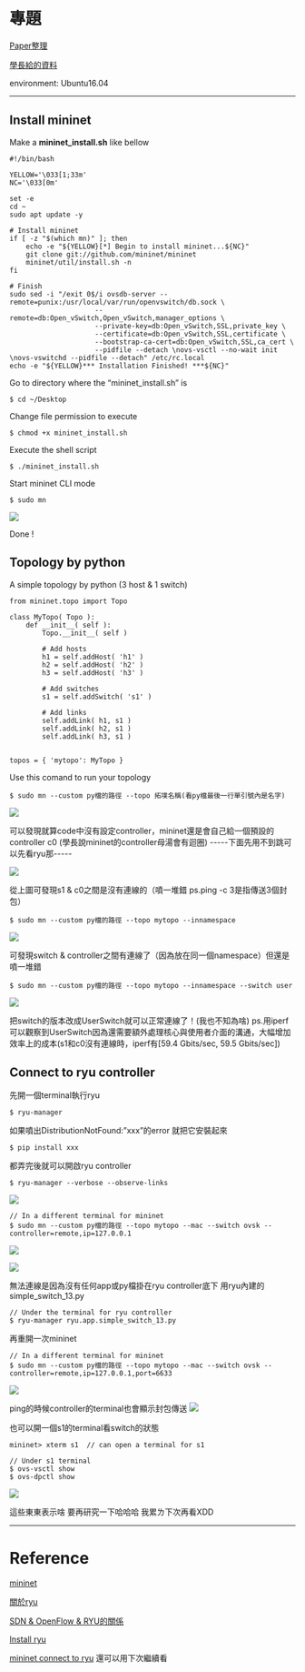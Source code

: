 # 專題
[Paper整理](https://hackmd.io/Fq5o31EQQliAY54WgkYcvg)

[學長給的資料](https://docs.google.com/document/d/1ucqct4lsmxJE6i8rB_9eYuLanlIWblezPtq7oYBUnAk/edit?fbclid=IwAR1y2gBj2L1MAvGt0fUNzocb13VW-_Nci1zNYDES0GbQco7MpHmscsudnxU)

environment: Ubuntu16.04

---

## Install mininet
Make a  **mininet_install.sh**  like bellow
```
#!/bin/bash

YELLOW='\033[1;33m'
NC='\033[0m'

set -e
cd ~
sudo apt update -y

# Install mininet
if [ -z "$(which mn)" ]; then
    echo -e "${YELLOW}[*] Begin to install mininet...${NC}"
    git clone git://github.com/mininet/mininet
    mininet/util/install.sh -n
fi

# Finish
sudo sed -i "/exit 0$/i ovsdb-server --remote=punix:/usr/local/var/run/openvswitch/db.sock \
                     --remote=db:Open_vSwitch,Open_vSwitch,manager_options \
                     --private-key=db:Open_vSwitch,SSL,private_key \
                     --certificate=db:Open_vSwitch,SSL,certificate \
                     --bootstrap-ca-cert=db:Open_vSwitch,SSL,ca_cert \
                     --pidfile --detach \novs-vsctl --no-wait init \novs-vswitchd --pidfile --detach" /etc/rc.local
echo -e "${YELLOW}*** Installation Finished! ***${NC}"
```
Go to directory where the “mininet_install.sh” is
```
$ cd ~/Desktop
```
Change file permission to execute
```
$ chmod +x mininet_install.sh
```
Execute the shell script
```
$ ./mininet_install.sh
```
Start mininet CLI mode
```
$ sudo mn
```
![](https://i.imgur.com/1WxIbcx.png)

Done !

## Topology by python
A simple topology by python (3 host & 1 switch)
```
from mininet.topo import Topo

class MyTopo( Topo ):
    def __init__( self ):
        Topo.__init__( self )

        # Add hosts
        h1 = self.addHost( 'h1' )
        h2 = self.addHost( 'h2' )
        h3 = self.addHost( 'h3' )

        # Add switches
        s1 = self.addSwitch( 's1' )
        
        # Add links
        self.addLink( h1, s1 )
        self.addLink( h2, s1 )
        self.addLink( h3, s1 )


topos = { 'mytopo': MyTopo }
```
Use this comand to run your topology
```
$ sudo mn --custom py檔的路徑 --topo 拓墣名稱(看py檔最後一行單引號內是名字)
```
![](https://i.imgur.com/ReCmG6r.png)

可以發現就算code中沒有設定controller，mininet還是會自己給一個預設的controller c0
(學長說mininet的controller母湯會有迴圈) -----下面先用不到跳可以先看ryu那-----

![](https://i.imgur.com/3G5lvxT.png)

從上圖可發現s1 & c0之間是沒有連線的（噴一堆錯 ps.ping -c 3是指傳送3個封包）
```
$ sudo mn --custom py檔的路徑 --topo mytopo --innamespace
```
![](https://i.imgur.com/qlk4hM8.png)

可發現switch & controller之間有連線了（因為放在同一個namespace）但還是噴一堆錯
```
$ sudo mn --custom py檔的路徑 --topo mytopo --innamespace --switch user
```
![](https://i.imgur.com/a4dNRB2.png)

把switch的版本改成UserSwitch就可以正常連線了！(我也不知為啥)
ps.用iperf可以觀察到UserSwitch因為還需要額外處理核心與使用者介面的溝通，大幅增加效率上的成本(s1和c0沒有連線時，iperf有[59.4 Gbits/sec, 59.5 Gbits/sec])

## Connect to ryu controller
先開一個terminal執行ryu
```
$ ryu-manager
```
如果噴出DistributionNotFound:”xxx”的error
就把它安裝起來
```
$ pip install xxx
```
都弄完後就可以開啟ryu controller
```
$ ryu-manager --verbose --observe-links
```
![](https://i.imgur.com/pp4qlsZ.png)
```
// In a different terminal for mininet
$ sudo mn --custom py檔的路徑 --topo mytopo --mac --switch ovsk --controller=remote,ip=127.0.0.1
```
![](https://i.imgur.com/zeuNDxh.png)

![](https://i.imgur.com/uRML0Dx.png)

無法連線是因為沒有任何app或py檔掛在ryu controller底下
用ryu內建的simple_switch_13.py
```
// Under the terminal for ryu controller
$ ryu-manager ryu.app.simple_switch_13.py
```
再重開一次mininet
```
// In a different terminal for mininet
$ sudo mn --custom py檔的路徑 --topo mytopo --mac --switch ovsk --controller=remote,ip=127.0.0.1,port=6633
```
![](https://i.imgur.com/JynK1A0.png)

ping的時候controller的terminal也會顯示封包傳送
![](https://i.imgur.com/5NojYzg.png)

也可以開一個s1的terminal看switch的狀態
```
mininet> xterm s1  // can open a terminal for s1
```
```
// Under s1 terminal
$ ovs-vsctl show
$ ovs-dpctl show
```
![](https://i.imgur.com/Z2NWGnj.png)

這些東東表示啥 要再研究一下哈哈哈 我累ㄌ下次再看XDD

---
# Reference
[mininet](https://ting-kuan.blog/2017/11/09/【mininet指令介紹】/)

[關於ryu](https://osrg.github.io/ryu-book/zh_tw/html/switching_hub.html#id5)

[SDN & OpenFlow & RYU的關係](https://joechang0113.github.io/2019/11/18/Learning-SDN.html)

[Install ryu](https://ting-kuan.blog/2017/11/05/【ryu介紹與安裝（利用pip安裝）-on-ubuntu-16-04】/)

[mininet connect to ryu](https://github.com/YanHaoChen/Learning-SDN/tree/master/Mininet/MininetConnectRyu) 還可以用下次繼續看



